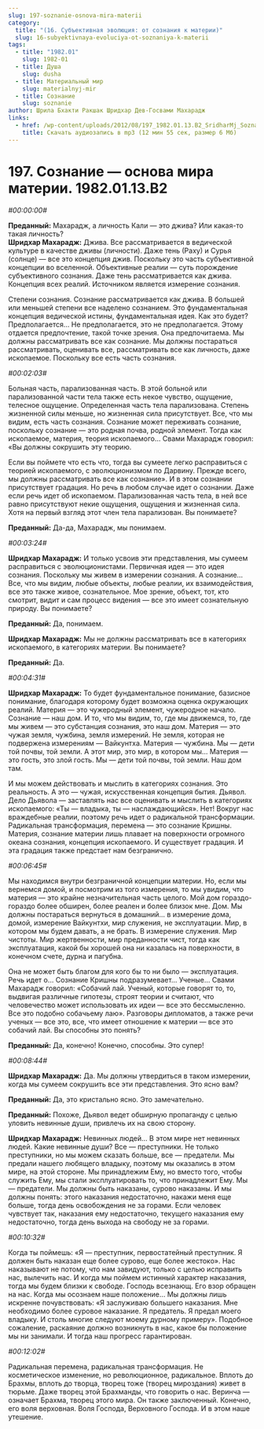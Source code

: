 ```yaml
---
slug: 197-soznanie-osnova-mira-materii
category:
  title: "(16. Субъективная эволюция: от сознания к материи)"
  slug: 16-subyektivnaya-evoluciya-ot-soznaniya-k-materii
tags:
  - title: "1982.01"
    slug: 1982-01
  - title: Душа
    slug: dusha
  - title: Материальный мир
    slug: materialnyj-mir
  - title: Сознание
    slug: soznanie
author: Шрила Бхакти Ракшак Шридхар Дев-Госвами Махарадж
links:
  - href: /wp-content/uploads/2012/08/197_1982.01.13.B2_SridharMj_Soznanie_osnova_mira_materii.mp3
    title: Скачать аудиозапись в mp3 (12 мин 55 сек, размер 6 Мб)
---
```


# 197. Сознание — основа мира материи. 1982.01.13.B2

*#00:00:00#*

**Преданный:** Махарадж, а личность Кали — это джива? Или какая-то такая личность?\
**Шридхар Махарадж:** Джива. Все рассматривается в ведической культуре в качестве дживы (личности). Даже тень (Раху) и Сурья (солнце) — все это концепция джив. Поскольку это часть субъективной концепции во вселенной. Объективные реалии — суть порождение субъективного сознания. Даже тень рассматривается как джива. Концепция всех реалий. Источником является измерение сознания.

Степени сознания. Сознание рассматривается как джива. В большей или меньшей степени все наделено сознанием. Это фундаментальная концепция ведической истины, фундаментальная идея. Как это будет? Предполагается… Не предполагается, это не предполагается. Этому отдается предпочтение, такой точке зрения. Она предпочитаема. Мы должны рассматривать все как сознание. Мы должны постараться рассматривать, оценивать все, рассматривать все как личность, даже ископаемое. Поскольку все есть часть сознания.

*#00:02:03#*

Больная часть, парализованная часть. В этой больной или парализованной части тела также есть некое чувство, ощущение, телесное ощущение. Определенная часть тела парализована. Степень жизненной силы меньше, но жизненная сила присутствует. Все, что мы видим, есть часть сознания. Сознание может переживать сознание, поскольку сознание — это родная почва, родной элемент. Тогда как ископаемое, материя, теория ископаемого… Свами Махарадж говорил: «Вы должны сокрушить эту теорию.

Если вы поймете что есть что, тогда вы сумеете легко расправиться с теорией ископаемого, с эволюционизмом по Дарвину. Прежде всего, мы должны рассматривать все как сознание». И в этом сознании присутствует градация. Но речь в любом случае идет о сознании. Даже если речь идет об ископаемом. Парализованная часть тела, в ней все равно присутствуют некие ощущения, ощущения и жизненная сила. Хотя на первый взгляд этот член тела парализован. Вы понимаете?

**Преданный:** Да-да, Махарадж, мы понимаем.

*#00:03:24#*

**Шридхар Махарадж:** И только усвоив эти представления, мы сумеем расправиться с эволюционистами. Первичная идея — это идея сознания. Поскольку мы живем в измерении сознания. А сознание… Все, что мы видим, любые объекты, любые реалии, их взаимодействия, все это также живое, сознательное. Мое зрение, объект, тот, кто смотрит, видит и сам процесс видения — все это имеет сознательную природу. Вы понимаете?

**Преданный:** Да, понимаем.

**Шридхар Махарадж:** Мы не должны рассматривать все в категориях ископаемого, в категориях материи. Вы понимаете?

**Преданный:** Да.

*#00:04:31#*

**Шридхар Махарадж:** То будет фундаментальное понимание, базисное понимание, благодаря которому будет возможна оценка окружающих реалий. Материя — это чужеродный элемент, чужеродное начало. Сознание — наш дом. И то, что мы видим, то, где мы движемся, то, где мы живем — это субстанция сознания, это наш дом. Материя — это чужая земля, чужбина, земля измерений. Не земля, которая не подвержена измерениям — Вайкунтха. Материя — чужбина. Мы — дети той почвы, той земли. А этот мир, это мир, в котором мы… Материя — это гость, это злой гость. Мы — дети той почвы, той земли. Наш дом там.

И мы можем действовать и мыслить в категориях сознания. Это реальность. А это — чужая, искусственная концепция бытия. Дьявол. Дело Дьявола — заставлять нас все оценивать и мыслить в категориях ископаемого: «Ты — владыка, ты — наслаждающийся». Нет! Вокруг нас враждебные реалии, поэтому речь идет о радикальной трансформации. Радикальная трансформация, перемена — это сознание Кришны. Материя, сознание материи лишь плавает на поверхности огромного океана сознания, концепция ископаемого. И существует градация. И эта градация также предстает нам безгранично.

*#00:06:45#*

Мы находимся внутри безграничной концепции материи. Но, если мы вернемся домой, и посмотрим из того измерения, то мы увидим, что материя — это крайне незначительная часть целого. Мой дом гораздо-гораздо более обширен, более реален и более близок мне. Дом. Мы должны постараться вернуться в домашний… в измерение дома, домой, измерение Вайкунтхи, мир служения, не эксплуатации. Мир, в котором мы будем давать, а не брать. В измерение служения. Мир чистоты. Мир жертвенности, мир преданности чист, тогда как эксплуатация, какой бы хорошей она ни казалась на поверхности, в конечном счете, дурна и пагубна.

Она не может быть благом для кого бы то ни было — эксплуатация. Речь идет о… Сознание Кришны подразумевает… Ученые… Свами Махарадж говорил: «Собачий лай. Ученый, которые говорят то, то, выдвигая различные гипотезы, строят теории и считают, что человечество может использовать их идеи — все это бессмысленно. Все это подобно собачьему лаю». Разговоры дипломатов, а также речи ученых — все это, все, что имеет отношение к материи — все это собачий лай. Вы способны это понять?

**Преданный:** Да, конечно! Конечно, способны. Это супер!

*#00:08:44#*

**Шридхар Махарадж:** Да. Мы должны утвердиться в таком измерении, когда мы сумеем сокрушить все эти представления. Это ясно вам?

**Преданный:** Да, это кристально ясно. Это замечательно.

**Преданный:** Похоже, Дьявол ведет обширную пропаганду с целью уловить невинные души, привлечь их на свою сторону.

**Шридхар Махарадж:** Невинных людей… В этом мире нет невинных людей. Какие невинные души? Все — преступники. Не только преступники, но мы можем сказать больше, все — предатели. Мы предали нашего любящего владыку, поэтому мы оказались в этом мире, на этой стороне. Мы принадлежим Ему, но вместо того, чтобы служить Ему, мы стали эксплуатировать то, что принадлежит Ему. Мы — предатели. Мы должны быть наказаны, сурово наказаны. И мы должны понять: этого наказания недостаточно, накажи меня еще больше, тогда день освобождения не за горами. Если человек чувствует так, наказания ему недостаточно, текущего наказания ему недостаточно, тогда день выхода на свободу не за горами.

*#00:10:32#*

Когда ты поймешь: «Я — преступник, первостатейный преступник. Я должен быть наказан еще более сурово, еще более жестоко». Нас наказывают не потому, что нам завидуют, только с целью исправить нас, вылечить нас. И когда мы поймем истинный характер наказания, тогда мы будем близки к свободе. Господь всезнающ. Его взор обращен на нас. Когда мы осознаем наше положение… Мы должны лишь искренне почувствовать: «Я заслуживаю большего наказания. Мне необходимо более суровое наказание. Я предатель. Я предал моего владыку. И столь многие следуют моему дурному примеру». Подобное сожаление, раскаяние должно возникнуть в нас, какое бы положение мы ни занимали. И тогда наш прогресс гарантирован.

*#00:12:02#*

Радикальная перемена, радикальная трансформация. Не косметическое изменение, но революционное, радикальное. Вплоть до Брахмы, вплоть до творца, творец тоже (творец мироздания) живет в тюрьме. Даже творец этой Брахманды, что говорить о нас. Веринча — означает Брахма, творец этого мира. Он также заключенный. Конечно, его воля верховная. Воля Господа, Верховного Господа. И в этом наше утешение.

